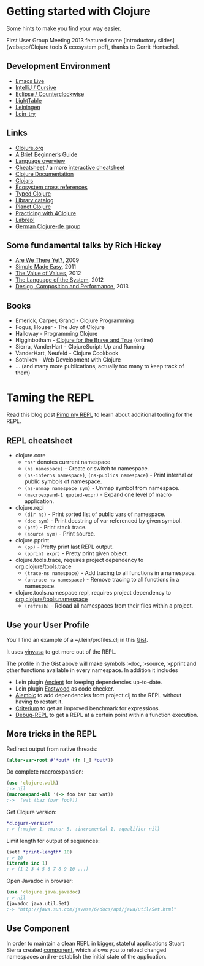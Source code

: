 # Getting started with Clojure

Some hints to make you find your way easier.

First User Group Meeting 2013 featured some [introductory slides](webapp/Clojure tools & ecosystem.pdf), thanks to Gerrit Hentschel.

## Development Environment

 * [Emacs Live](http://overtone.github.io/emacs-live/)
 * [IntelliJ / Cursive](https://cursiveclojure.com/)
 * [Eclipse / Counterclockwise](http://ccw-ide.org)
 * [LightTable](http://www.lighttable.com/)
 * [Leiningen](http://leiningen.org/)
 * [Lein-try](https://github.com/rkneufeld/lein-try)

## Links

 * [Clojure.org](http://clojure.org)
 * [A Brief Beginner’s Guide](http://www.unexpected-vortices.com/clojure/brief-beginners-guide/index.html)
 * [Language overview](http://java.ociweb.com/mark/clojure/article.html)
 * [Cheatsheet](http://clojure.org/cheatsheet) / a more [interactive cheatsheet](http://grimoire.arrdem.com/)
 * [Clojure Documentation](http://clojure-doc.org/)
 * [Clojars](https://clojars.org/)
 * [Ecosystem cross references](http://crossclj.info/)
 * [Typed Clojure](http://typedclojure.org)
 * [Library catalog](http://www.clojure-toolbox.com/)
 * [Planet Clojure](http://planet.clojure.in/)
 * [Practicing with 4Clojure](http://www.4clojure.com/)
 * [Labrepl](https://github.com/relevance/labrepl)
 * [German Clojure-de group](https://groups.google.com/forum/#!forum/clojure-de)

## Some fundamental talks by Rich Hickey

 * [Are We There Yet?](http://www.infoq.com/presentations/Are-We-There-Yet-Rich-Hickey), 2009
 * [Simple Made Easy](http://www.infoq.com/presentations/Simple-Made-Easy), 2011
 * [The Value of Values](http://www.infoq.com/presentations/Value-Values), 2012
 * [The Language of the System](http://www.youtube.com/watch?v=ROor6_NGIWU), 2012
 * [Design, Composition and Performance](http://www.infoq.com/presentations/Design-Composition-Performance), 2013

## Books

 * Emerick, Carper, Grand - Clojure Programming
 * Fogus, Houser - The Joy of Clojure
 * Halloway - Programming Clojure
 * Higginbotham - [Clojure for the Brave and True](http://www.braveclojure.com/) (online)
 * Sierra, VanderHart - ClojureScript: Up and Running
 * VanderHart, Neufeld - Clojure Cookbook
 * Sotnikov - Web Development with Clojure
 * ... (and many more publications, actually too many to keep track of them)

# Taming the REPL

Read this blog post [Pimp my REPL](http://dev.solita.fi/2014/03/18/pimp-my-repl.html)
to learn about additional tooling for the REPL.

## REPL cheatsheet

 * clojure.core
   * `*ns*` denotes currrent namespace
   * `(ns namespace)` - Create or switch to namespace.
   * `(ns-interns namespace)`, `(ns-publics namespace)` - Print internal or public symbols of namespace.
   * `(ns-unmap namespace sym)` - Unmap symbol from namespace.
   * `(macroexpand-1 quoted-expr)` - Expand one level of macro application.
 * clojure.repl
   * `(dir ns)` - Print sorted list of public vars of namespace.
   * `(doc sym)` - Print docstring of var referenced by given symbol.
   * `(pst)` - Print stack trace.
   * `(source sym)` - Print source.
 * clojure.pprint
   * `(pp)` - Pretty print last REPL output.
   * `(pprint expr)` - Pretty print given object.
 * clojure.tools.trace, requires project dependency to [org.clojure/tools.trace](https://github.com/clojure/tools.trace)
   * `(trace-ns namespace)` - Add tracing to all functions in a namespace.
   * `(untrace-ns namespace)` - Remove tracing to all functions in a namespace.
 * clojure.tools.namespace.repl, requires project dependency to [org.clojure/tools.namespace](https://github.com/clojure/tools.namespace)
   * `(refresh)` - Reload all namespaces from their files within a project.

## Use your User Profile

You'll find an example of a ~/.lein/profiles.clj in this [Gist](https://gist.github.com/friemen/5153156d765265fe5c13).

It uses [vinyasa](https://github.com/zcaudate/vinyasa) to get more out of the REPL.

The profile in the Gist above will make symbols >doc, >source, >pprint and other functions
available in every namespace. In addition it includes
 * Lein plugin [Ancient](https://github.com/xsc/lein-ancient) for keeping dependencies up-to-date.
 * Lein plugin [Eastwood](https://github.com/jonase/eastwood) as code checker.
 * [Alembic](https://github.com/pallet/alembic) to add dependencies from project.clj to the REPL without having to restart it.
 * [Criterium](https://github.com/hugoduncan/criterium) to get an improved benchmark for expressions.
 * [Debug-REPL](https://github.com/georgejahad/debug-repl) to get a REPL at a certain point within a function execution.

## More tricks in the REPL

Redirect output from native threads:

```clojure
(alter-var-root #'*out* (fn [_] *out*))
```

Do complete macroexpansion:

```clojure
(use 'clojure.walk)
;-> nil
(macroexpand-all '(-> foo bar baz wat))
;->  (wat (baz (bar foo)))
```

Get Clojure version:

```clojure
*clojure-version*
;-> {:major 1, :minor 5, :incremental 1, :qualifier nil}
```

Limit length for output of sequences:

```clojure
(set! *print-length* 10)
;-> 10
(iterate inc 1)
;-> (1 2 3 4 5 6 7 8 9 10 ...)
```

Open Javadoc in browser:

```clojure
(use 'clojure.java.javadoc)
;-> nil
(javadoc java.util.Set)
;-> "http://java.sun.com/javase/6/docs/api/java/util/Set.html"
```

## Use Component

In order to maintain a clean REPL in bigger, stateful applications
Stuart Sierra created
[component](https://github.com/stuartsierra/component), which allows
you to reload changed namespaces and re-establish the initial state of
the application.



